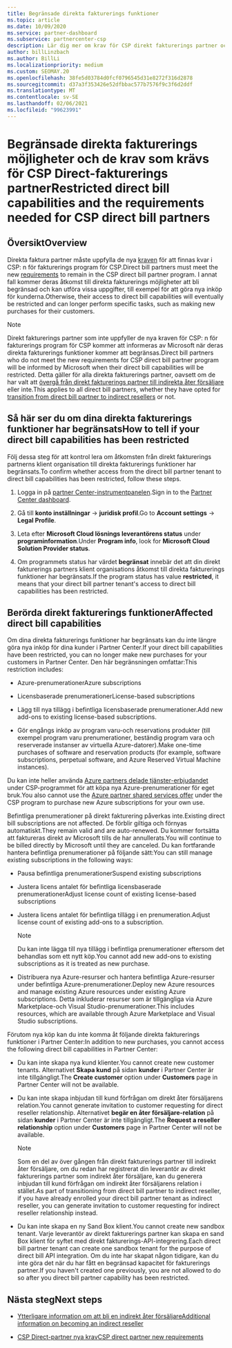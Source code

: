 ```yaml
---
title: Begränsade direkta fakturerings funktioner
ms.topic: article
ms.date: 10/09/2020
ms.service: partner-dashboard
ms.subservice: partnercenter-csp
description: Lär dig mer om krav för CSP direkt fakturerings partner och vad du kan göra för att undvika att funktioner begränsas. Ta reda på om dina funktioner har begränsats.
author: billLinzbach
ms.author: BillLi
ms.localizationpriority: medium
ms.custom: SEOMAY.20
ms.openlocfilehash: 38fe5d03784d0fcf0796545d31e8272f316d2878
ms.sourcegitcommit: d37a3f353426e52dfbbac577b7576f9c3f6d2ddf
ms.translationtype: MT
ms.contentlocale: sv-SE
ms.lasthandoff: 02/06/2021
ms.locfileid: "99623991"
---
```

# <a name="restricted-direct-bill-capabilities-and-the-requirements-needed-for-csp-direct-bill-partners"></a><span data-ttu-id="86ce1-104">Begränsade direkta fakturerings möjligheter och de krav som krävs för CSP Direct-fakturerings partner</span><span class="sxs-lookup"><span data-stu-id="86ce1-104">Restricted direct bill capabilities and the requirements needed for CSP direct bill partners</span></span>  

## <a name="overview"></a><span data-ttu-id="86ce1-105">Översikt</span><span class="sxs-lookup"><span data-stu-id="86ce1-105">Overview</span></span>

<span data-ttu-id="86ce1-106">Direkta faktura partner måste uppfylla de nya [kraven](direct-partner-new-requirements.md) för att finnas kvar i CSP: n för fakturerings program för CSP.</span><span class="sxs-lookup"><span data-stu-id="86ce1-106">Direct bill partners must meet the new [requirements](direct-partner-new-requirements.md) to remain in the CSP direct bill partner program.</span></span> <span data-ttu-id="86ce1-107">I annat fall kommer deras åtkomst till direkta fakturerings möjligheter att bli begränsad och kan utföra vissa uppgifter, till exempel för att göra nya inköp för kunderna.</span><span class="sxs-lookup"><span data-stu-id="86ce1-107">Otherwise, their access to direct bill capabilities will eventually be restricted and can longer perform specific tasks, such as making new purchases for their customers.</span></span>

> [!Note]
> <span data-ttu-id="86ce1-108">Direkt fakturerings partner som inte uppfyller de nya kraven för CSP: n för fakturerings program för CSP kommer att informeras av Microsoft när deras direkta fakturerings funktioner kommer att begränsas.</span><span class="sxs-lookup"><span data-stu-id="86ce1-108">Direct bill partners who do not meet the new requirements for CSP direct bill partner program will be informed by Microsoft when their direct bill capabilities will be restricted.</span></span> <span data-ttu-id="86ce1-109">Detta gäller för alla direkta fakturerings partner, oavsett om de har valt att [övergå från direkt fakturerings partner till indirekta åter försäljare](transition-direct-to-indirect.md) eller inte.</span><span class="sxs-lookup"><span data-stu-id="86ce1-109">This applies to all direct bill partners, whether they have opted for [transition from direct bill partner to indirect resellers](transition-direct-to-indirect.md) or not.</span></span>  

## <a name="how-to-tell-if-your-direct-bill-capabilities-has-been-restricted"></a><span data-ttu-id="86ce1-110">Så här ser du om dina direkta fakturerings funktioner har begränsats</span><span class="sxs-lookup"><span data-stu-id="86ce1-110">How to tell if your direct bill capabilities has been restricted</span></span>

<span data-ttu-id="86ce1-111">Följ dessa steg för att kontrol lera om åtkomsten från direkt fakturerings partnerns klient organisation till direkta fakturerings funktioner har begränsats.</span><span class="sxs-lookup"><span data-stu-id="86ce1-111">To confirm whether access from the direct bill partner tenant to direct bill capabilities has been restricted, follow these steps.</span></span>

1. <span data-ttu-id="86ce1-112">Logga in på [partner Center-instrumentpanelen](https://partner.microsoft.com/dashboard).</span><span class="sxs-lookup"><span data-stu-id="86ce1-112">Sign in to the [Partner Center dashboard](https://partner.microsoft.com/dashboard).</span></span>

2. <span data-ttu-id="86ce1-113">Gå till **konto inställningar**  ->  **juridisk profil**.</span><span class="sxs-lookup"><span data-stu-id="86ce1-113">Go to **Account settings** -> **Legal Profile**.</span></span>

3. <span data-ttu-id="86ce1-114">Leta efter **Microsoft Cloud lösnings leverantörens status** under **programinformation**.</span><span class="sxs-lookup"><span data-stu-id="86ce1-114">Under **Program info**, look for **Microsoft Cloud Solution Provider status**.</span></span>

4. <span data-ttu-id="86ce1-115">Om programmets status har värdet **begränsat** innebär det att din direkt fakturerings partners klient organisations åtkomst till direkta fakturerings funktioner har begränsats.</span><span class="sxs-lookup"><span data-stu-id="86ce1-115">If the program status has value **restricted**, it means that your direct bill partner tenant's access to direct bill capabilities has been restricted.</span></span>

## <a name="affected-direct-bill-capabilities"></a><span data-ttu-id="86ce1-116">Berörda direkt fakturerings funktioner</span><span class="sxs-lookup"><span data-stu-id="86ce1-116">Affected direct bill capabilities</span></span>

<span data-ttu-id="86ce1-117">Om dina direkta fakturerings funktioner har begränsats kan du inte längre göra nya inköp för dina kunder i Partner Center.</span><span class="sxs-lookup"><span data-stu-id="86ce1-117">If your direct bill capabilities have been restricted, you can no longer make new purchases for your customers in Partner Center.</span></span> <span data-ttu-id="86ce1-118">Den här begränsningen omfattar:</span><span class="sxs-lookup"><span data-stu-id="86ce1-118">This restriction includes:</span></span>

- <span data-ttu-id="86ce1-119">Azure-prenumerationer</span><span class="sxs-lookup"><span data-stu-id="86ce1-119">Azure subscriptions</span></span>

- <span data-ttu-id="86ce1-120">Licensbaserade prenumerationer</span><span class="sxs-lookup"><span data-stu-id="86ce1-120">License-based subscriptions</span></span>

- <span data-ttu-id="86ce1-121">Lägg till nya tillägg i befintliga licensbaserade prenumerationer.</span><span class="sxs-lookup"><span data-stu-id="86ce1-121">Add new add-ons to existing license-based subscriptions.</span></span>

- <span data-ttu-id="86ce1-122">Gör engångs inköp av program varu-och reservations produkter (till exempel program varu prenumerationer, beständig program vara och reserverade instanser av virtuella Azure-datorer).</span><span class="sxs-lookup"><span data-stu-id="86ce1-122">Make one-time purchases of software and reservation products (for example, software subscriptions, perpetual software, and Azure Reserved Virtual Machine instances).</span></span>

<span data-ttu-id="86ce1-123">Du kan inte heller använda [Azure partners delade tjänster-erbjudandet](shared-services.md) under CSP-programmet för att köpa nya Azure-prenumerationer för eget bruk.</span><span class="sxs-lookup"><span data-stu-id="86ce1-123">You also cannot use the [Azure partner shared services offer](shared-services.md) under the CSP program to purchase new Azure subscriptions for your own use.</span></span>

<span data-ttu-id="86ce1-124">Befintliga prenumerationer på direkt fakturering påverkas inte.</span><span class="sxs-lookup"><span data-stu-id="86ce1-124">Existing direct bill subscriptions are not affected.</span></span> <span data-ttu-id="86ce1-125">De förblir giltiga och förnyas automatiskt.</span><span class="sxs-lookup"><span data-stu-id="86ce1-125">They remain valid and are auto-renewed.</span></span> <span data-ttu-id="86ce1-126">Du kommer fortsätta att faktureras direkt av Microsoft tills de har annullerats.</span><span class="sxs-lookup"><span data-stu-id="86ce1-126">You will continue to be billed directly by Microsoft until they are canceled.</span></span> <span data-ttu-id="86ce1-127">Du kan fortfarande hantera befintliga prenumerationer på följande sätt:</span><span class="sxs-lookup"><span data-stu-id="86ce1-127">You can still manage existing subscriptions in the following ways:</span></span>

- <span data-ttu-id="86ce1-128">Pausa befintliga prenumerationer</span><span class="sxs-lookup"><span data-stu-id="86ce1-128">Suspend existing subscriptions</span></span>

- <span data-ttu-id="86ce1-129">Justera licens antalet för befintliga licensbaserade prenumerationer</span><span class="sxs-lookup"><span data-stu-id="86ce1-129">Adjust license count of existing license-based subscriptions</span></span>

- <span data-ttu-id="86ce1-130">Justera licens antalet för befintliga tillägg i en prenumeration.</span><span class="sxs-lookup"><span data-stu-id="86ce1-130">Adjust license count of existing add-ons to a subscription.</span></span> 
 
    >[!Note] 
    ><span data-ttu-id="86ce1-131">Du kan inte lägga till nya tillägg i befintliga prenumerationer eftersom det behandlas som ett nytt köp.</span><span class="sxs-lookup"><span data-stu-id="86ce1-131">You cannot add new add-ons to existing subscriptions as it is treated as new purchase.</span></span>

- <span data-ttu-id="86ce1-132">Distribuera nya Azure-resurser och hantera befintliga Azure-resurser under befintliga Azure-prenumerationer.</span><span class="sxs-lookup"><span data-stu-id="86ce1-132">Deploy new Azure resources and manage existing Azure resources under existing Azure subscriptions.</span></span> <span data-ttu-id="86ce1-133">Detta inkluderar resurser som är tillgängliga via Azure Marketplace-och Visual Studio-prenumerationer.</span><span class="sxs-lookup"><span data-stu-id="86ce1-133">This includes resources, which are available through Azure Marketplace and Visual Studio subscriptions.</span></span>

<span data-ttu-id="86ce1-134">Förutom nya köp kan du inte komma åt följande direkta fakturerings funktioner i Partner Center:</span><span class="sxs-lookup"><span data-stu-id="86ce1-134">In addition to new purchases, you cannot access the following direct bill capabilities in Partner Center:</span></span>

- <span data-ttu-id="86ce1-135">Du kan inte skapa nya kund klienter.</span><span class="sxs-lookup"><span data-stu-id="86ce1-135">You cannot create new customer tenants.</span></span> <span data-ttu-id="86ce1-136">Alternativet **Skapa kund** på sidan **kunder** i Partner Center är inte tillgängligt.</span><span class="sxs-lookup"><span data-stu-id="86ce1-136">The **Create customer** option under **Customers** page in Partner Center will not be available.</span></span>

- <span data-ttu-id="86ce1-137">Du kan inte skapa inbjudan till kund förfrågan om direkt åter försäljarens relation.</span><span class="sxs-lookup"><span data-stu-id="86ce1-137">You cannot generate invitation to customer requesting for direct reseller relationship.</span></span> <span data-ttu-id="86ce1-138">Alternativet **begär en åter försäljare-relation** på sidan **kunder** i Partner Center är inte tillgängligt.</span><span class="sxs-lookup"><span data-stu-id="86ce1-138">The **Request a reseller relationship** option under **Customers** page in Partner Center will not be available.</span></span>

    >[!NOTE]
    ><span data-ttu-id="86ce1-139">Som en del av över gången från direkt fakturerings partner till indirekt åter försäljare, om du redan har registrerat din leverantör av direkt fakturerings partner som indirekt åter försäljare, kan du generera inbjudan till kund förfrågan om indirekt åter försäljarens relation i stället.</span><span class="sxs-lookup"><span data-stu-id="86ce1-139">As part of transitioning from direct bill partner to indirect reseller, if you have already enrolled your direct bill partner tenant as indirect reseller, you can generate invitation to customer requesting for indirect reseller relationship instead.</span></span>

- <span data-ttu-id="86ce1-140">Du kan inte skapa en ny Sand Box klient.</span><span class="sxs-lookup"><span data-stu-id="86ce1-140">You cannot create new sandbox tenant.</span></span> <span data-ttu-id="86ce1-141">Varje leverantör av direkt fakturerings partner kan skapa en sand Box klient för syftet med direkt fakturerings-API-integrering.</span><span class="sxs-lookup"><span data-stu-id="86ce1-141">Each direct bill partner tenant can create one sandbox tenant for the purpose of direct bill API integration.</span></span> <span data-ttu-id="86ce1-142">Om du inte har skapat någon tidigare, kan du inte göra det när du har fått en begränsad kapacitet för fakturerings partner.</span><span class="sxs-lookup"><span data-stu-id="86ce1-142">If you haven't created one previously, you are not allowed to do so after you direct bill partner capability has been restricted.</span></span>  

## <a name="next-steps"></a><span data-ttu-id="86ce1-143">Nästa steg</span><span class="sxs-lookup"><span data-stu-id="86ce1-143">Next steps</span></span>

- [<span data-ttu-id="86ce1-144">Ytterligare information om att bli en indirekt åter försäljare</span><span class="sxs-lookup"><span data-stu-id="86ce1-144">Additional information on becoming an indirect reseller</span></span>](https://assetsprod.microsoft.com/csp-directbill-to-indirect-transition.pdf)

- [<span data-ttu-id="86ce1-145">CSP Direct-partner nya krav</span><span class="sxs-lookup"><span data-stu-id="86ce1-145">CSP direct partner new requirements</span></span>](direct-partner-new-requirements.md)
